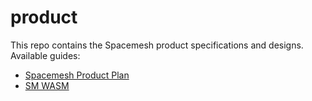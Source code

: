 # product
This repo contains the Spacemesh product specifications and designs. Available guides:

- [Spacemesh Product Plan](https://github.com/spacemeshos/product/blob/master/product_plan.md) 
- [SM WASM](https://github.com/spacemeshos/programmability/wiki/SM-WASM)

